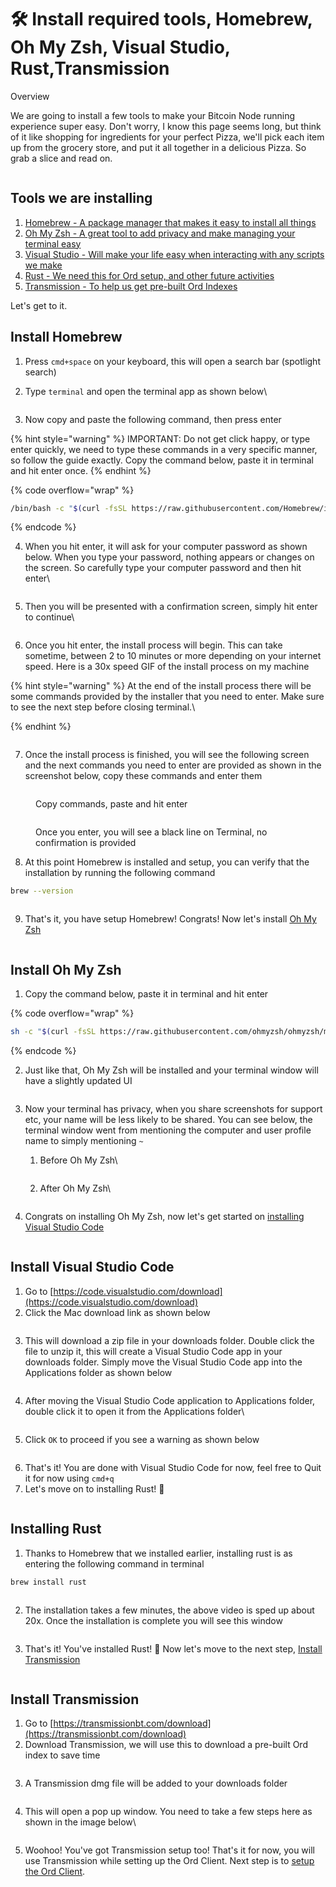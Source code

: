 # 🛠️ Install required tools, Homebrew, Oh My Zsh, Visual Studio, Rust,Transmission

Overview

We are going to install a few tools to make your Bitcoin Node running experience super easy. Don't worry, I know this page seems long, but think of it like shopping for ingredients for your perfect Pizza, we'll pick each item up from the grocery store, and put it all together in a delicious Pizza. So grab a slice and read on.

<figure><img src="../.gitbook/assets/pizza.gif" alt=""><figcaption></figcaption></figure>

## Tools we are installing

1. [Homebrew - A package manager that makes it easy to install all things](install-required-tools-homebrew-oh-my-zsh-visual-studio-rust-transmission.md#install-homebrew)
2. [Oh My Zsh - A great tool to add privacy and make managing your terminal easy](install-required-tools-homebrew-oh-my-zsh-visual-studio-rust-transmission.md#install-oh-my-zsh)
3. [Visual Studio - Will make your life easy when interacting with any scripts we make](install-required-tools-homebrew-oh-my-zsh-visual-studio-rust-transmission.md#install-visual-studio-code)
4. [Rust - We need this for Ord setup, and other future activities](install-required-tools-homebrew-oh-my-zsh-visual-studio-rust-transmission.md#installing-rust)
5. [Transmission - To help us get pre-built Ord Indexes](install-required-tools-homebrew-oh-my-zsh-visual-studio-rust-transmission.md#install-transmission)

Let's get to it.&#x20;

## Install Homebrew

1. Press `cmd+space` on your keyboard, this will open a search bar (spotlight search)
2.  Type `terminal` and open the terminal app as shown below\


    <figure><img src="../.gitbook/assets/image (16).png" alt=""><figcaption></figcaption></figure>
3. Now copy and paste the following command, then press enter

{% hint style="warning" %}
IMPORTANT: Do not get click happy, or type enter quickly, we need to type these commands in a very specific manner, so follow the guide exactly. Copy the command below, paste it in terminal and hit enter once.
{% endhint %}

{% code overflow="wrap" %}
```bash
/bin/bash -c "$(curl -fsSL https://raw.githubusercontent.com/Homebrew/install/HEAD/install.sh)"
```
{% endcode %}

4.  When you hit enter, it will ask for your computer password as shown below. When you type your password, nothing appears or changes on the screen. So carefully type your computer password and then hit enter\


    <figure><img src="../.gitbook/assets/image (32).png" alt=""><figcaption></figcaption></figure>


5.  Then you will be presented with a confirmation screen, simply hit enter to continue\


    <figure><img src="../.gitbook/assets/image (33).png" alt=""><figcaption></figcaption></figure>


6. Once you hit enter, the install process will begin. This can take sometime, between 2 to 10 minutes or more depending on your internet speed. Here is a 30x speed GIF of the install process on my machine

{% hint style="warning" %}
At the end of the install process there will be some commands provided by the installer that you need to enter. Make sure to see the next step before closing terminal.\

{% endhint %}

<figure><img src="../.gitbook/assets/Brew Install (1).gif" alt=""><figcaption></figcaption></figure>

7. Once the install process is finished, you will see the following screen and the next commands you need to enter are provided as shown in the screenshot below, copy these commands and enter them

<figure><img src="../.gitbook/assets/image (34).png" alt=""><figcaption><p>Copy commands, paste and hit enter</p></figcaption></figure>

<figure><img src="../.gitbook/assets/image (35).png" alt=""><figcaption><p>Once you enter, you will see a black line on Terminal, no confirmation is provided</p></figcaption></figure>

8. At this point Homebrew is installed and setup, you can verify that the installation by running the following command

```bash
brew --version
```

<figure><img src="../.gitbook/assets/image (36).png" alt=""><figcaption></figcaption></figure>

9. That's it, you have setup Homebrew! Congrats! Now let's install [Oh My Zsh](install-required-tools-homebrew-oh-my-zsh-visual-studio-rust-transmission.md#oh-my-zsh)

<figure><img src="../.gitbook/assets/pizza.gif" alt=""><figcaption></figcaption></figure>

## Install Oh My Zsh

1. Copy the command below, paste it in terminal and hit enter

{% code overflow="wrap" %}
```bash
sh -c "$(curl -fsSL https://raw.githubusercontent.com/ohmyzsh/ohmyzsh/master/tools/install.sh)"
```
{% endcode %}

2. Just like that, Oh My Zsh will be installed and your terminal window will have a slightly updated UI

<figure><img src="../.gitbook/assets/Screen Recording 2024-04-16 at 2.31.06 AM (1).gif" alt=""><figcaption></figcaption></figure>

3. Now your terminal has privacy, when you share screenshots for support etc, your name will be less likely to be shared. You can see below, the terminal window went from mentioning the computer and user profile name to simply mentioning `~`
   1.  Before Oh My Zsh\


       <figure><img src="../.gitbook/assets/Before Oh My Zsh.jpg" alt=""><figcaption></figcaption></figure>


   2.  After Oh My Zsh\


       <figure><img src="../.gitbook/assets/image (37).png" alt=""><figcaption></figcaption></figure>


4. Congrats on installing Oh My Zsh, now let's get started on [installing Visual Studio Code](install-required-tools-homebrew-oh-my-zsh-visual-studio-rust-transmission.md#install-visual-studio-code)

<figure><img src="../.gitbook/assets/pizza.gif" alt=""><figcaption></figcaption></figure>

## Install Visual Studio Code

1. Go to [https://code.visualstudio.com/download](https://code.visualstudio.com/download)
2. Click the Mac download link as shown below

<figure><img src="../.gitbook/assets/image (38).png" alt=""><figcaption></figcaption></figure>

3. This will download a zip file in your downloads folder. Double click the file to unzip it, this will create a Visual Studio Code app in your downloads folder. Simply move the Visual Studio Code app into the Applications folder as shown below

<figure><img src="../.gitbook/assets/image (39).png" alt=""><figcaption></figcaption></figure>

4.  After moving the Visual Studio Code application to Applications folder, double click it to open it from the Applications folder\


    <figure><img src="../.gitbook/assets/image (40).png" alt=""><figcaption></figcaption></figure>


5. Click `OK` to proceed if you see a warning as shown below

<figure><img src="../.gitbook/assets/image (41).png" alt=""><figcaption></figcaption></figure>

6. That's it! You are done with Visual Studio Code for now, feel free to Quit it for now using `cmd+q`
7. Let's move on to installing Rust! :pizza:

<figure><img src="../.gitbook/assets/pizza.gif" alt=""><figcaption></figcaption></figure>

## Installing Rust

1. Thanks to Homebrew that we installed earlier, installing rust is as entering the following command in terminal

```bash
brew install rust
```

<figure><img src="../.gitbook/assets/Rust Installation (1).gif" alt=""><figcaption></figcaption></figure>

2. The installation takes a few minutes, the above video is sped up about 20x. Once the installation is complete you will see this window

<figure><img src="../.gitbook/assets/image (42).png" alt=""><figcaption></figcaption></figure>

3. That's it! You've installed Rust! :pizza: Now let's move to the next step, [Install Transmission](install-required-tools-homebrew-oh-my-zsh-visual-studio-rust-transmission.md#install-transmission)

<figure><img src="../.gitbook/assets/pizza.gif" alt=""><figcaption></figcaption></figure>

## Install Transmission

1. Go to [https://transmissionbt.com/download](https://transmissionbt.com/download)
2. Download Transmission, we will use this to download a pre-built Ord index to save time

<figure><img src="../.gitbook/assets/image.png" alt=""><figcaption></figcaption></figure>

3. A Transmission dmg file will be added to your downloads folder

<figure><img src="../.gitbook/assets/image (1).png" alt=""><figcaption></figcaption></figure>

4.  This will open a pop up window. You need to take a few steps here as shown in the image below\


    <figure><img src="../.gitbook/assets/image (2).png" alt=""><figcaption></figcaption></figure>


5. Woohoo! You've got Transmission setup too! That's it for now, you will use Transmission while setting up the Ord Client. Next step is to [setup the Ord Client](setup-ord-client-on-mac.md).
